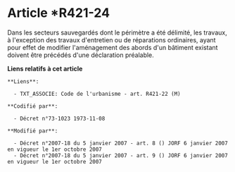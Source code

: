 # Article *R421-24

Dans les secteurs sauvegardés dont le périmètre a été délimité, les travaux, à l'exception des travaux d'entretien ou de
réparations ordinaires, ayant pour effet de modifier l'aménagement des abords d'un bâtiment existant doivent être précédés
d'une déclaration préalable.

**Liens relatifs à cet article**

	**Liens**:

	  - TXT_ASSOCIE: Code de l'urbanisme - art. R421-22 (M)

	**Codifié par**:

	  - Décret n°73-1023 1973-11-08

	**Modifié par**:

	  - Décret n°2007-18 du 5 janvier 2007 - art. 8 () JORF 6 janvier 2007 en vigueur le 1er octobre 2007
	  - Décret n°2007-18 du 5 janvier 2007 - art. 9 () JORF 6 janvier 2007 en vigueur le 1er octobre 2007
